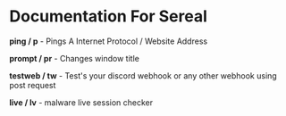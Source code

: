 # Documentation For Sereal

**ping / p** - Pings A Internet Protocol / Website Address


**prompt / pr** - Changes window title


**testweb / tw** - Test's your discord webhook or any other webhook using post request


**live / lv** - malware live session checker
